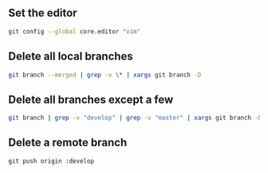 ## Set the editor

```bash
git config --global core.editor "vim"
```

## Delete all local branches

```bash
git branch --merged | grep -v \* | xargs git branch -D
```

## Delete all branches except a few

```bash
git branch | grep -v "develop" | grep -v "master" | xargs git branch -D
```

## Delete a remote branch

```
git push origin :develop
```